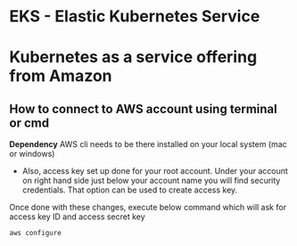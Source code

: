 # EKS - Elastic Kubernetes Service

# Kubernetes as a service offering from Amazon 

## How to connect to AWS account using terminal or cmd

**Dependency** AWS cli needs to be there installed on your local system (mac or windows)

* Also, access key set up done for your root account. Under your account on right hand side just below your account name you will find security credentials. That option can be used to create access key.

Once done with these changes, execute below command which will ask for access key ID and access secret key

    aws configure
